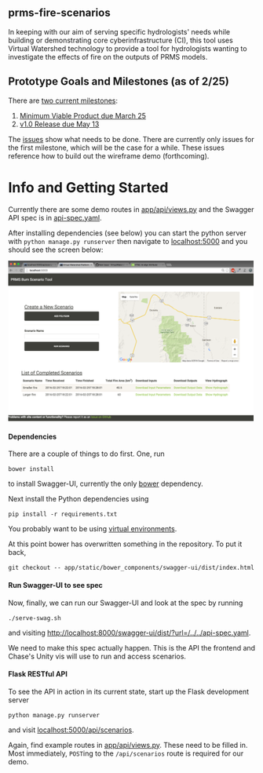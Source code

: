 ## prms-fire-scenarios

In keeping with our aim of serving specific hydrologists' needs while building or demonstrating core
cyberinfrastructure (CI), this tool uses Virtual Watershed technology to provide a tool for
hydrologists wanting to investigate the effects of fire on the outputs of PRMS models.

## Prototype Goals and Milestones (as of 2/25)

There are [two current milestones](https://github.com/VirtualWatershed/prms-fire-scenarios/milestones):

1. [Minimum Viable Product due March 25](https://github.com/VirtualWatershed/prms-fire-scenarios/milestones/Minimum%20Viable%20Product%20--%20MVP)
1. [v1.0 Release due May 13](https://github.com/VirtualWatershed/prms-fire-scenarios/milestones/v1.0%20Release)

The [issues](https://github.com/VirtualWatershed/prms-fire-scenarios/issues) show what needs to be done. There 
are currently only issues for the first milestone, which will be the case for a while. These issues reference 
how to build out the wireframe demo (forthcoming).

# Info and Getting Started

Currently there are some demo routes in [app/api/views.py](https://github.com/VirtualWatershed/prms-fire-scenarios/blob/master/app/api/views.py)
and the Swagger API spec is in [api-spec.yaml](https://github.com/VirtualWatershed/prms-fire-scenarios/blob/master/api-spec.yaml).

After installing dependencies (see below) you can start the python server with `python manage.py runserver` then navigate to
[localhost:5000](http://localhost:5000) and you should see the screen below:

<img src="frontend_wireframe.png" alt="wireframe" width="500"/>


#### Dependencies

There are a couple of things to do first. One, run 

```
bower install
```

to install Swagger-UI, currently the only [bower](http://bower.io) dependency.

Next install the Python dependencies using

```
pip install -r requirements.txt
```

You probably want to be using [virtual environments]().

At this point bower has overwritten something in the repository. To put it back,

```
git checkout -- app/static/bower_components/swagger-ui/dist/index.html
```

#### Run Swagger-UI to see spec

Now, finally, we can run our Swagger-UI and look at the spec by running

```
./serve-swag.sh
```

and visiting [http://localhost:8000/swagger-ui/dist/?url=/../../api-spec.yaml](http://localhost:8000/swagger-ui/dist/?url=/../../api-spec.yaml).

We need to make this spec actually happen. This is the API the frontend and Chase's Unity vis will use to run and access scenarios.


#### Flask RESTful API

To see the API in action in its current state, start up the Flask development server

```
python manage.py runserver
```

and visit [localhost:5000/api/scenarios](http://localhost:5000/api/scenarios).

Again, find example routes in [app/api/views.py](https://github.com/VirtualWatershed/prms-fire-scenarios/blob/master/app/api/views.py).
These need to be filled in. Most immediately, `POST`ing to the `/api/scenarios` route is required for our demo.
